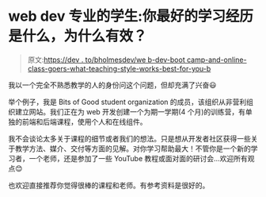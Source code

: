 # web dev 专业的学生:你最好的学习经历是什么，为什么有效？

> 原文:[https://dev . to/bholmesdev/we b-dev-boot camp-and-online-class-goers-what-teaching-style-works-best-for-you-b](https://dev.to/bholmesdev/web-dev-bootcamp-and-online-class-goers-what-teaching-style-works-best-for-you-b)

我以一个完全不熟悉教学的人的身份问这个问题，但却充满了兴奋😃

举个例子，我是 Bits of Good student organization 的成员，该组织从非营利组织建立网站。我们正在为 web 开发创建一个为期一学期(4 个月)的训练营，有单独的前端和后端课程，使用个人和在线组件。

我不会谈论太多关于课程的细节或者我们的想法。只是想从开发者社区获得一些关于教学方法、媒介、交付等方面的见解。对你学习帮助最大！不管你是一个新的学习者，一个老师，还是参加了一些 YouTube 教程或面对面的研讨会...欢迎所有观点😊

也欢迎直接推荐你觉得很棒的课程和老师。有参考资料是很好的。